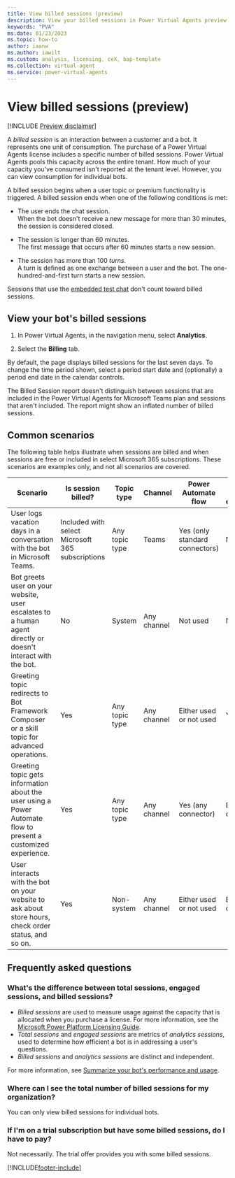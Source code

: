 ```yaml
---
title: View billed sessions (preview)
description: View your billed sessions in Power Virtual Agents preview.
keywords: "PVA"
ms.date: 01/23/2023
ms.topic: how-to
author: iaanw
ms.author: iawilt
ms.custom: analysis, licensing, ceX, bap-template
ms.collection: virtual-agent
ms.service: power-virtual-agents
---
```


# View billed sessions (preview)

[!INCLUDE [Preview disclaimer](includes/public-preview-disclaimer.md)]

A _billed session_ is an interaction between a customer and a bot. It represents one unit of consumption. The purchase of a Power Virtual Agents license includes a specific number of billed sessions. Power Virtual Agents pools this capacity across the entire tenant. How much of your capacity you've consumed isn't reported at the tenant level. However, you can view consumption for individual bots.

A billed session begins when a user topic or premium functionality is triggered. A billed session ends when one of the following conditions is met:

- The user ends the chat session.  
    When the bot doesn't receive a new message for more than 30 minutes, the session is considered closed.

- The session is longer than 60 minutes.  
    The first message that occurs after 60 minutes starts a new session.

- The session has more than 100 _turns_.  
    A turn is defined as one exchange between a user and the bot. The one-hundred-and-first turn starts a new session.

Sessions that use the [embedded test chat](authoring-test-bot.md) don't count toward billed sessions.

## View your bot's billed sessions

1. In Power Virtual Agents, in the navigation menu, select **Analytics**.

1. Select the **Billing** tab.

By default, the page displays billed sessions for the last seven days. To change the time period shown, select a period start date and (optionally) a period end date in the calendar controls.

The Billed Session report doesn't distinguish between sessions that are included in the Power Virtual Agents for Microsoft Teams plan and sessions that aren't included. The report might show an inflated number of billed sessions.

## Common scenarios

The following table helps illustrate when sessions are billed and when sessions are free or included in select Microsoft 365 subscriptions. These scenarios are examples only, and not all scenarios are covered.

| Scenario | Is session billed? | Topic type | Channel | Power Automate flow  | Bot Framework extensibility | Bot stored in |
| --- | --- | --- | --- | --- | --- | --- |
| User logs vacation days in a conversation with the bot in Microsoft Teams.| Included with select Microsoft 365 subscriptions | Any topic type | Teams | Yes (only standard connectors) | Not used | Dataverse for Teams |
| Bot greets user on your website, user escalates to a human agent directly or doesn't interact with the bot. | No | System  | Any channel | Not used | Not used | Any environment type |
| Greeting topic redirects to Bot Framework Composer or a skill topic for advanced operations. | Yes | Any topic type | Any channel | Either used or not used | Yes | Any environment type |
| Greeting topic gets information about the user using a Power Automate flow to present a customized experience. | Yes | Any topic type | Any channel | Yes (any connector) | Either used or not used | Any environment type |
| User interacts with the bot on your website to ask about store hours, check order status, and so on. | Yes | Non-system | Any channel | Either used or not used | Either used or not used | Dataverse |

## Frequently asked questions

### What's the difference between total sessions, engaged sessions, and billed sessions?

- _Billed sessions_ are used to measure usage against the capacity that is allocated when you purchase a license. For more information, see the [Microsoft Power Platform Licensing Guide](https://go.microsoft.com/fwlink/?linkid=2085130).
- _Total sessions_ and _engaged sessions_ are metrics of _analytics sessions_, used to determine how efficient a bot is in addressing a user's questions.
- _Billed sessions_ and _analytics sessions_ are distinct and independent.

For more information, see [Summarize your bot's performance and usage](analytics-summary.md).

### Where can I see the total number of billed sessions for my organization?

You can only view billed sessions for individual bots.

### If I'm on a trial subscription but have some billed sessions, do I have to pay?

Not necessarily. The trial offer provides you with some billed sessions.

[!INCLUDE[footer-include](includes/footer-banner.md)]
